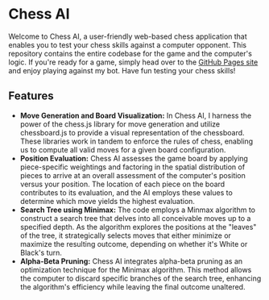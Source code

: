 # Chess AI
Welcome to Chess AI, a user-friendly web-based chess application that enables you to test your chess skills against a computer opponent. This repository contains the entire codebase for the game and the computer's logic. If you're ready for a game, simply head over to the [GitHub Pages site](https://aryapeer.github.io/ChessAI/) and enjoy playing against my bot. Have fun testing your chess skills!

## Features

- **Move Generation and Board Visualization:** In Chess AI, I harness the power of the chess.js library for move generation and utilize chessboard.js to provide a visual representation of the chessboard. These libraries work in tandem to enforce the rules of chess, enabling us to compute all valid moves for a given board configuration.
- **Position Evaluation:** Chess AI assesses the game board by applying piece-specific weightings and factoring in the spatial distribution of pieces to arrive at an overall assessment of the computer's position versus your position. The location of each piece on the board contributes to its evaluation, and the AI employs these values to determine which move yields the highest evaluation.
- **Search Tree using Minimax:** The code employs a Minmax algorithm to construct a search tree that delves into all conceivable moves up to a specified depth. As the algorithm explores the positions at the "leaves" of the tree, it strategically selects moves that either minimize or maximize the resulting outcome, depending on whether it's White or Black's turn.
- **Alpha-Beta Pruning:** Chess AI integrates alpha-beta pruning as an optimization technique for the Minimax algorithm. This method allows the computer to discard specific branches of the search tree, enhancing the algorithm's efficiency while leaving the final outcome unaltered.
